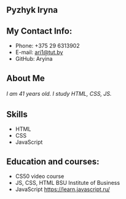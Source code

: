 ## Pyzhyk Iryna
## My Contact Info:
* Phone: +375 29 6313902
* E-mail: ari1@tut.by
* GitHub: Aryina
## About Me
###### I am 41 years old. I study HTML, CSS, JS.
## Skills
* HTML
* CSS 
* JavaScript
## Education and courses:
* CS50 video course
* JS, CSS, HTML BSU Institute of Business
* JavaScript https://learn.javascript.ru/